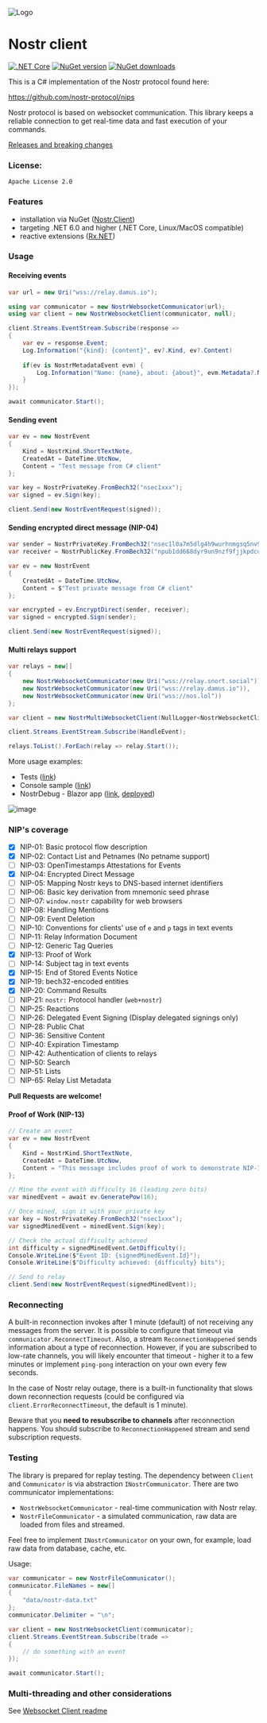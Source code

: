![Logo](https://raw.githubusercontent.com/Marfusios/nostr-client/master/nostr.png)
# Nostr client 
[![.NET Core](https://github.com/Marfusios/nostr-client/actions/workflows/dotnet-core.yml/badge.svg)](https://github.com/Marfusios/nostr-client/actions/workflows/dotnet-core.yml) [![NuGet version](https://badge.fury.io/nu/Nostr.Client.svg)](https://badge.fury.io/nu/Nostr.Client) [![NuGet downloads](https://img.shields.io/nuget/dt/Nostr.Client)](https://www.nuget.org/packages/Nostr.Client)

This is a C# implementation of the Nostr protocol found here:

https://github.com/nostr-protocol/nips

Nostr protocol is based on websocket communication. 
This library keeps a reliable connection to get real-time data and fast execution of your commands. 

[Releases and breaking changes](https://github.com/Marfusios/nostr-client/releases)

### License: 
    Apache License 2.0

### Features

* installation via NuGet ([Nostr.Client](https://www.nuget.org/packages/Nostr.Client))
* targeting .NET 6.0 and higher (.NET Core, Linux/MacOS compatible)
* reactive extensions ([Rx.NET](https://github.com/Reactive-Extensions/Rx.NET))

### Usage

#### Receiving events

```csharp
var url = new Uri("wss://relay.damus.io");

using var communicator = new NostrWebsocketCommunicator(url);
using var client = new NostrWebsocketClient(communicator, null);

client.Streams.EventStream.Subscribe(response =>
{
    var ev = response.Event;
    Log.Information("{kind}: {content}", ev?.Kind, ev?.Content)
            
    if(ev is NostrMetadataEvent evm) {
        Log.Information("Name: {name}, about: {about}", evm.Metadata?.Name, evm.Metadata?.About);
    }
});

await communicator.Start();
```

#### Sending event

```csharp
var ev = new NostrEvent
{
    Kind = NostrKind.ShortTextNote,
    CreatedAt = DateTime.UtcNow,
    Content = "Test message from C# client"
};

var key = NostrPrivateKey.FromBech32("nsec1xxx");
var signed = ev.Sign(key);

client.Send(new NostrEventRequest(signed));
```

#### Sending encrypted direct message (NIP-04)

```csharp
var sender = NostrPrivateKey.FromBech32("nsec1l0a7m5dlg4h9wurhnmgsq5nv9cqyvdwsutk4yf3w4fzzaqw7n80ssdfzkg");
var receiver = NostrPublicKey.FromBech32("npub1dd668dyr9un9nzf9fjjkpdcqmge584c86gceu7j97nsp4lj2pscs0xk075");

var ev = new NostrEvent
{
    CreatedAt = DateTime.UtcNow,
    Content = $"Test private message from C# client"
};

var encrypted = ev.EncryptDirect(sender, receiver);
var signed = encrypted.Sign(sender);

client.Send(new NostrEventRequest(signed));
```

#### Multi relays support

```csharp
var relays = new[]
{
    new NostrWebsocketCommunicator(new Uri("wss://relay.snort.social")),
    new NostrWebsocketCommunicator(new Uri("wss://relay.damus.io")),
    new NostrWebsocketCommunicator(new Uri("wss://nos.lol"))
};

var client = new NostrMultiWebsocketClient(NullLogger<NostrWebsocketClient>.Instance, relays);

client.Streams.EventStream.Subscribe(HandleEvent);

relays.ToList().ForEach(relay => relay.Start());
```

More usage examples:
* Tests ([link](tests/Nostr.Client.Tests))
* Console sample ([link](test_integration/Nostr.Client.Sample.Console/Program.cs))
* NostrDebug - Blazor app ([link](apps/nostr-debug/NostrDebug.Web), [deployed](https://nostrdebug.com))

![image](https://raw.githubusercontent.com/Marfusios/nostr-client/master/apps/nostr-debug/NostrDebug.Web/wwwroot/nostr-preview.png)

### NIP's coverage

- [x] NIP-01: Basic protocol flow description
- [x] NIP-02: Contact List and Petnames (No petname support)
- [ ] NIP-03: OpenTimestamps Attestations for Events
- [x] NIP-04: Encrypted Direct Message
- [ ] NIP-05: Mapping Nostr keys to DNS-based internet identifiers
- [ ] NIP-06: Basic key derivation from mnemonic seed phrase
- [ ] NIP-07: `window.nostr` capability for web browsers
- [ ] NIP-08: Handling Mentions
- [ ] NIP-09: Event Deletion
- [ ] NIP-10: Conventions for clients' use of `e` and `p` tags in text events
- [ ] NIP-11: Relay Information Document
- [ ] NIP-12: Generic Tag Queries
- [x] NIP-13: Proof of Work
- [ ] NIP-14: Subject tag in text events
- [x] NIP-15: End of Stored Events Notice
- [x] NIP-19: bech32-encoded entities
- [x] NIP-20: Command Results
- [ ] NIP-21: `nostr:` Protocol handler (`web+nostr`)
- [ ] NIP-25: Reactions
- [ ] NIP-26: Delegated Event Signing (Display delegated signings only)
- [ ] NIP-28: Public Chat
- [ ] NIP-36: Sensitive Content
- [ ] NIP-40: Expiration Timestamp
- [ ] NIP-42: Authentication of clients to relays
- [ ] NIP-50: Search
- [ ] NIP-51: Lists
- [ ] NIP-65: Relay List Metadata

**Pull Requests are welcome!**

#### Proof of Work (NIP-13)

```csharp
// Create an event
var ev = new NostrEvent
{
    Kind = NostrKind.ShortTextNote,
    CreatedAt = DateTime.UtcNow,
    Content = "This message includes proof of work to demonstrate NIP-13"
};

// Mine the event with difficulty 16 (leading zero bits)
var minedEvent = await ev.GeneratePow(16);

// Once mined, sign it with your private key
var key = NostrPrivateKey.FromBech32("nsec1xxx");
var signedMinedEvent = minedEvent.Sign(key);

// Check the actual difficulty achieved
int difficulty = signedMinedEvent.GetDifficulty();
Console.WriteLine($"Event ID: {signedMinedEvent.Id}");
Console.WriteLine($"Difficulty achieved: {difficulty} bits");

// Send to relay
client.Send(new NostrEventRequest(signedMinedEvent));
```

### Reconnecting

A built-in reconnection invokes after 1 minute (default) of not receiving any messages from the server. 
It is possible to configure that timeout via `communicator.ReconnectTimeout`. 
Also, a stream `ReconnectionHappened` sends information about a type of reconnection. 
However, if you are subscribed to low-rate channels, you will likely encounter that timeout - higher it to a few minutes or implement `ping-pong` interaction on your own every few seconds. 

In the case of Nostr relay outage, there is a built-in functionality that slows down reconnection requests 
(could be configured via `client.ErrorReconnectTimeout`, the default is 1 minute).

Beware that you **need to resubscribe to channels** after reconnection happens. You should subscribe to `ReconnectionHappened` stream and send subscription requests. 

### Testing

The library is prepared for replay testing. The dependency between `Client` and `Communicator` is via abstraction `INostrCommunicator`. There are two communicator implementations: 
* `NostrWebsocketCommunicator` - real-time communication with Nostr relay.
* `NostrFileCommunicator` - a simulated communication, raw data are loaded from files and streamed.

Feel free to implement `INostrCommunicator` on your own, for example, load raw data from database, cache, etc. 

Usage: 

```csharp
var communicator = new NostrFileCommunicator();
communicator.FileNames = new[]
{
    "data/nostr-data.txt"
};
communicator.Delimiter = "\n";

var client = new NostrWebsocketClient(communicator);
client.Streams.EventStream.Subscribe(trade =>
{
    // do something with an event
});

await communicator.Start();
```

### Multi-threading and other considerations

See [Websocket Client readme](https://github.com/Marfusios/websocket-client#multi-threading)
